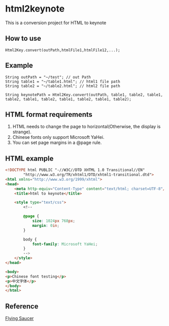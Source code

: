 # html2keynote
This is a conversion project for HTML to keynote

## How to use
```
Html2Key.convert(outPath,htmlFile1,htmlFile12,...);
```
## Example
```
String outPath = "~/test"; // out Path
String table1 = "~/table1.html"; // html1 file path
String table2 = "~/table2.html"; // html2 file path

String keynotePath = Html2Key.convert(outPath, table1, table2, table1, table2, table1, table2, table1, table2, table1, table2);
```

## HTML format requirements

1. HTML needs to change the page to horizontal(Otherwise, the display is strange).
2. Chinese fonts only support Microsoft YaHei.
3. You can set page margins in a @page rule.

## HTML example
```html
<!DOCTYPE html PUBLIC "-//W3C//DTD XHTML 1.0 Transitional//EN"
        "http://www.w3.org/TR/xhtml1/DTD/xhtml1-transitional.dtd">
<html xmlns="http://www.w3.org/1999/xhtml">
<head>
    <meta http-equiv="Content-Type" content="text/html; charset=UTF-8"/>
    <title>html to keynote</title>

    <style type="text/css">
        <!--

        @page {
            size: 1024px 768px;
            margin: 0in;
        }

        body {
            font-family: Microsoft YaHei;
        }
        -->
    </style>
</head>

<body>
<p>Chinese font testing</p>
<p>中文字体</p>
</body>
</html>

```

## Reference
[Flying Saucer](https://flyingsaucerproject.github.io/flyingsaucer/r8/guide/users-guide-R8.html)
